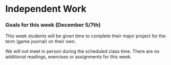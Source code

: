 # Independent Work

### Goals for this week (December 5/7th)

This week students will be given time to complete their major project for the term (game journal) on their own.&#x20;

We will not meet in person during the scheduled class time. There are no additional readings, exercises or assignments for this week.&#x20;

